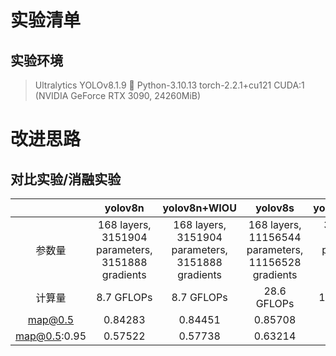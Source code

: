 # 实验清单

## 实验环境

> Ultralytics YOLOv8.1.9 🚀 Python-3.10.13 torch-2.2.1+cu121 CUDA:1 (NVIDIA GeForce RTX 3090, 24260MiB)

# 改进思路

## 对比实验/消融实验

|              |                      yolov8n                      |                   yolov8n+WIOU                   |                       yolov8s                       |                  yolov8n+repvit                  |                yolov8n+repvit+WIoU                |                yolov8n+repvit+SIoU                |
| :----------: | :-----------------------------------------------: | :-----------------------------------------------: | :-------------------------------------------------: | :-----------------------------------------------: | :-----------------------------------------------: | :-----------------------------------------------: |
|    参数量    | 168 layers, 3151904 parameters, 3151888 gradients | 168 layers, 3151904 parameters, 3151888 gradients | 168 layers, 11156544 parameters, 11156528 gradients | 397 layers, 6844840 parameters, 6844824 gradients | 397 layers, 6844840 parameters, 6844824 gradients | 397 layers, 6844840 parameters, 6844824 gradients |
|    计算量    |                    8.7 GFLOPs                    |                    8.7 GFLOPs                    |                     28.6 GFLOPs                     |                    19.2 GFLOPs                    |                    19.2 GFLOPs                    |                    19.2 GFLOPs                    |
|   map@0.5   |                      0.84283                      |                      0.84451                      |                       0.85708                       |                      0.85346                      |                      0.85849                      |                      0.85495                      |
| map@0.5:0.95 |                      0.57522                      |                      0.57738                      |                       0.63214                       |                      0.62661                      |                      0.62459                      |                      0.62665                      |
